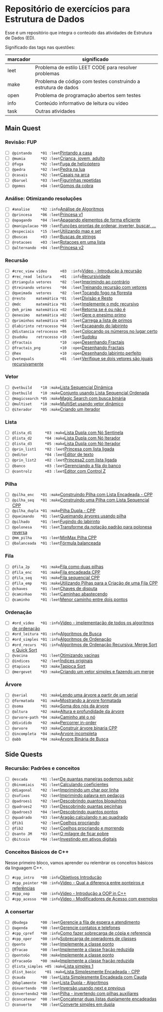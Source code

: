 # Repositório de exercícios para Estrutura de Dados

Esse é um repositório que integra o conteúdo das atividades de Estrutura de Dados (ED).

Significado das tags nas questões:

| marcador  | significado
| --------- | -----------
| leet      | Problema de estilo LEET CODE para resolver problemas
| make      | Problema de código com testes construindo a estrutura de dados
| open      | Problema de programação abertos sem testes
| info      | Conteúdo informativo de leitura ou vídeo
| task      | Outras atividades

## Main Quest

### Revisão: FUP

- [ ] `@pintando    *01 :leet`[Pintando a casa](https://github.com/qxcodefup/arcade/blob/master/base/pintando/Readme.md)
- [ ] `@mumia       *02 :leet`[Criança, jovem, adulto](https://github.com/qxcodefup/arcade/blob/master/base/mumia/Readme.md)
- [ ] `@fuga        *02 :leet`[Fuga de helicóptero](https://github.com/qxcodefup/arcade/blob/master/base/fuga/Readme.md)
- [ ] `@pedra       *02 :leet`[Pedra na lua](https://github.com/qxcodefup/arcade/blob/master/base/pedra/Readme.md)
- [ ] `@casais      *02 :leet`[Casais na arca](https://github.com/qxcodefup/arcade/blob/master/base/casais/Readme.md)
- [ ] `@baruel      *03 :leet`[Figurinhas repetidas](https://github.com/qxcodefup/arcade/blob/master/base/baruel/Readme.md)
- [ ] `@gomos       +04 :leet`[Gomos da cobra](https://github.com/qxcodefup/arcade/blob/master/base/gomos/Readme.md)

### Análise: Otimizando resoluções

- [ ] `#analise     *02 :info`[Análise de Algoritmos](wiki/analise/analise.md)
- [ ] `@princesa    *06 :leet`[Princesa v1](base/princesa/Readme.md)
- [ ] `@apagando    *04 :leet`[Apagando elementos de forma eficiente](base/apagando/Readme.md)
- [ ] `@manipulacao *09 :leet`[Funções prontas de ordenar, inverter, buscar, ...](https://github.com/qxcodepoo/arcade/blob/master/base/manipulacao/Readme.md)
- [ ] `@especiais   *15 :leet`[Utilizando map e set](https://github.com/qxcodepoo/arcade/blob/master/base/especiais/Readme.md)
- [ ] `@buscas      +03 :leet`[Buscas de strings](base/buscas/Readme.md)
- [ ] `@rotacoes    +03 :leet`[Rotacoes em uma lista](base/rotacoes/Readme.md)
- [ ] `@alternando  +04 :leet`[Princesa v2](base/alternando/Readme.md)

### Recursão

- [ ] `#crec_view vídeo      +03  :info`[Vídeo - Introdução à recursão](https://youtu.be/nEohgkZkm_c?si=XIDgq6jPKlAd9gbz)
- [ ] `#rec_read  leitura    +01  :info`[Recursividade](wiki/recursao/recursao.md)
- [ ] `@triangulo vetores    *02  :leet`[Imprimindo ao contrário](base/triangulo/Readme.md)
- [ ] `@treinando vetores    *04  :leet`[Treinando recursão com vetores](base/treinando/Readme.md)
- [ ] `@queimada  vetores    *02  :leet`[Tocando fogo na floresta](base/queimada/Readme.md)
- [ ] `@resto     matemática *01  :leet`[Divisão e Resto](base/resto/Readme.md)
- [ ] `@mdc       matemática *01  :leet`[Implemente o mdc recursivo](base/mdc/Readme.md)
- [ ] `@eh_primo  matemática +02  :leet`[Retorna se é ou não é](base/eh_primo/Readme.md)
- [ ] `@enesimo   matemática +02  :leet`[Gere o enesimo primo](base/enesimo/Readme.md)
- [ ] `@priminhos matemática +03  :leet`[Carrega a lista de primos](base/priminhos/Readme.md)
- [ ] `@labirinto retrocesso *04  :leet`[Escapando do labirinto](base/labirinto/Readme.md)
- [ ] `@distancia retrocesso +05  :leet`[Colocando os números no lugar certo](base/distancia/Readme.md)
- [ ] `@sudoku    retrocesso +10  :leet`[Sudoku](base/sudoku/Readme.md)
- [ ] `@fractais             *10  :open`[Desenhando Fractais](base/fractais/Readme.md)
- [ ] `@fractais_png         +10  :open`[Desenhando Fractais](base/fractais_png/Readme.md)
- [ ] `@hex                  +10  :open`[Desenhando labirinto perfeito](base/hex/Readme.md)
- [ ] `@vetequals            +01  :leet`[Verifique se dois vetores são iguais recursivamente](base/vetequals/Readme.md)

### Vetor

- [ ] `@vetbuild    *10 :make`[Lista Sequencial Dinâmica](base/vetbuild/Readme.md)
- [ ] `@setbuild    *10 :make`[Conjunto usando Lista Sequencial Ordenada](base/setbuild/Readme.md)
- [ ] `@magicsearch *05 :make`[Magic Search com busca binária](base/magicsearch/Readme.md)
- [ ] `@multiset    *10 :make`[MultiSet usando vetor dinâmico](base/multiset/Readme.md)
- [ ] `@iterador    *05 :make`[Criando um iterador](base/iterador/Readme.md)

### Lista

- [ ] `@lista_d1      *03 :make`[Lista Dupla com Nó Sentinela](base/lista_d1/Readme.md)
- [ ] `@lista_d2      *04 :make`[Lista Dupla com Nó Iterador](base/lista_d2/Readme.md)
- [ ] `@lista_d3      *05 :make`[Lista Dupla com Nó Iterador](base/lista_d3/Readme.md)
- [ ] `@prin_list1    *02 :leet`[Princesa com lista ligada](base/prin_list1/Readme.md)
- [ ] `@editor        *04 :leet`[Editor de texto](base/editor/Readme.md)
- [ ] `@prin_list2    +02 :leet`[Princesa2 com lista ligada](base/prin_list2/Readme.md)
- [ ] `@banco         +03 :leet`[Gerenciando a fila do banco](base/banco/Readme.md)
- [ ] `@controlz      +03 :leet`[Editor com Control Z](base/controlz/Readme.md)

### Pilha

- [ ] `@pilha_enc   *01 :make`[Construindo Pilha com Lista Encadeada - CPP](base/pilha_enc/Readme.md)
- [ ] `@pilha_seq   *01 :make`[Construindo uma Pilha com Lista Sequencial CPP](base/pilha_seq/Readme.md)
- [ ] `@pilha_dupla *01 :make`[Pilha Dupla - CPP](base/pilha_dupla/Readme.md)
- [ ] `@queimando   *01 :leet`[Queimando árvores usando pilha](base/queimando/Readme.md)
- [ ] `@pilhado     *01 :leet`[Fugindo do labirinto](base/pilhado/Readme.md)
- [ ] `@polonesa    *01 :leet`[Transforme da notação padrão para polonesa reversa](base/polonesa/Readme.md)
- [ ] `@mm_pilha    *01 :leet`[MinMax Pilha CPP](base/mm_pilha/Readme.md)
- [ ] `@balanceada  *01 :leet`[Fórmula balanceada](base/balanceada/Readme.md)

### Fila

- [ ] `@fila_2p     *01 :make`[Fila como duas pilhas](base/fila_2p/Readme.md)
- [ ] `@fila_enc    *01 :make`[Fila encadeada CPP](base/fila_enc/Readme.md)
- [ ] `@fila_seq    *01 :make`[Fila sequencial CPP](base/fila_seq/Readme.md)
- [ ] `@fila_emp    *01 :make`[Utilizando Pilhas para a Criação de uma Fila CPP](base/fila_emp/Readme.md)
- [ ] `@chaves      *01 :leet`[Chaves de disputa](base/chaves/Readme.md)
- [ ] `@caminhao    *01 :leet`[Caminhao abastecendo](base/caminhao/Readme.md)
- [ ] `@caminho     *01 :leet`[Menor caminho entre dois pontos](base/caminho/Readme.md)

### Ordenação

- [ ] `#ord_video   *01 :info`[Vídeo - implementação de todos os algoritmos de ordenação](https://youtu.be/k6nODikH_D8?si=tpbDRg139HvdzSIS)
- [ ] `#ord_leitura *01 :info`[Algoritmos de Busca](wiki/busca_ordenacao/busca.md)
- [ ] `#ord_simples *01 :info`[Algoritmos de Ordenação](wiki/busca_ordenacao/ordenacao.md)
- [ ] `#ord_recurs  *01 :info`[Algoritmos de Ordenação Recursiva: Merge Sort e Quick Sort](wiki/ordenacao_recursiva/ordenacao_rec.md)
- [ ] `@vacina      *01 :leet`[Otimizando vacinas](base/vacina/Readme.md)
- [ ] `@indices     *02 :leet`[Índices originais](base/indices/Readme.md)
- [ ] `@tapioca     *03 :make`[Tapioca Sort](base/tapioca/Readme.md)
- [ ] `@mergevet    *03 :make`[Criando um vetor simples e fazendo um merge](base/mergevet/Readme.md)

### Árvore

- [ ] `@serial      *01 :make`[Lendo uma árvore a partir de um serial](base/serial/Readme.md)
- [ ] `@formatada   *01 :make`[Mostrando a árvore formatada](base/formatada/Readme.md)
- [ ] `@soma        *01 :make`[Soma dos nós da árvore](base/soma/Readme.md)
- [ ] `@altura      *02 :make`[Altura e profundidade da árvore](base/altura/Readme.md)
- [ ] `@arvore-path *04 :make`[Caminho até o nó](base/arvore-path/Readme.md)
- [ ] `@dividido    *02 :make`[Percorrer in-order](base/dividido/Readme.md)
- [ ] `@arvore      *03 :make`[Construir árvore binaria CPP](base/arvore/Readme.md)
- [ ] `@incompleta  *04 :make`[Arvore incompleta](base/incompleta/Readme.md)
- [ ] `@abb         *04 :make`[Árvore Binária de Busca](base/abb/Readme.md)

## Side Quests

### Recursão: Padrões e conceitos

- [ ] `@escada      *01 :leet`[De quantas maneiras podemos subir](base/escada/Readme.md)
- [ ] `@binomiais   *01 :leet`[Calculando coeficientes](base/binomiais/Readme.md)
- [ ] `@diagonal    *02 :leet`[Imprimindo um char por linha](base/diagonal/Readme.md)
- [ ] `@sufixos     *02 :leet`[Imprimindo palavra em pedaços](base/sufixos/Readme.md)
- [ ] `@padroes1    *02 :leet`[Descobrindo quantos bloquinhos](base/padroes1/Readme.md)
- [ ] `@padroes2    *03 :leet`[Descobrindo quantas pecinhas](base/padroes2/Readme.md)
- [ ] `@padroes3    *04 :leet`[Descobrindo quantos pontos](base/padroes3/Readme.md)
- [ ] `@quadrado    *03 :leet`[Aragão calculando n ao quadrado](base/quadrado/Readme.md)
- [ ] `@fib1        *02 :leet`[Coelhos procriando](base/fib1/Readme.md)
- [ ] `@fib2        *02 :leet`[Coelhos procriando e morrendo](base/fib2/Readme.md)
- [ ] `@santo JM    *03 :leet`[O milagre de ficar pobre](base/santo/Readme.md)
- [ ] `@bitcoin     *04 :leet`[Investindo em ativos digitais](base/bitcoin/Readme.md)

### Conceitos Básicos de C++ <!-- l:cpp -->

Nesse primeiro bloco, vamos aprender ou relembrar os conceitos básicos da linguagem C++.

- [ ] `#cpp_intro   *00 :info`[Objetivos Introdução](wiki/video_intro.md)
- [ ] `#cpp_pointer *00 :info`[Vídeo - Qual a diferença entre ponteiros e referências](https://youtu.be/uz_sTcNdguY?si=YznFcnV6sisot_Sc)
- [ ] `#cpp_oop     *00 :info`[Vídeo - Introdução a OOP in C++](https://youtu.be/w7F587dNwqA?si=2UMhfS9_DcAh-gjF)
- [ ] `#cpp_acesso  *00 :info`[Vídeo - Modificadores de Acesso com exemplos](https://youtu.be/n1RfuPbzG-M?si=kwaSjo9Ng1g4waOK)

### A consertar<!-- l:cpp -->

- [ ] `@budega      *00 :leet`[Gerencie a fila de espera e atendimento](https://github.com/qxcodepoo/arcade/blob/master/base/budega/Readme.md)
- [ ] `@agenda      *00 :leet`[Gerencie contatos e telefones](https://github.com/qxcodepoo/arcade/blob/master/base/agenda/Readme.md)
- [ ] `#cpp_cpref   *00 :info`[Como fazer sobrecarga de cópia e referencia](wiki/tad/sobrecarga.md)
- [ ] `#cpp_oper    *00 :info`[Sobrecarga de operadores de classes](wiki/tad/sobrecarga_operadores.md)
- [ ] `@ponto       *00 :leet`[Implemente a classe ponto](base/ponto/Readme.md)
- [ ] `@fracao      *00 :leet`[Implemente a classe fração reduzida](base/fracao/Readme.md)
- [ ] `@pontoGo     *00 :make`[Implemente a classe ponto](base/pontoGo/Readme.md)
- [ ] `@fracaoGo    *00 :make`[Implemente a classe fração reduzida](base/fracaoGo/Readme.md)
- [ ] `@lista_simples +05 :make`[Lista simples 1](base/lista_simples/Readme.md)
- [ ] `@list_basic    *01 :make`[Lista Simplesmente Encadeada - CPP](base/list_basic/Readme.md)
- [ ] `@cauda       *00 :leet`[Lista Simplesmente Encadeada com Cauda](base/cauda/Readme.md)
- [ ] `@duplamente  *00 :leet`[Lista Dupla - Algoritmos](base/duplamente/Readme.md)
- [ ] `@invertendo  *00 :leet`[Inversão usando next e previous](base/invertendo/Readme.md)
- [ ] `@invertendo2 *00 :leet`[Pilha - invertendo com pilhas auxiliares](base/invertendo2/Readme.md)
- [ ] `@concatenar  *00 :leet`[Concatenar duas listas duplamente encadeadas](base/concatenar/Readme.md)
- [ ] `@converte    *00 :leet`[Converte simples em dupla](base/converte/Readme.md)